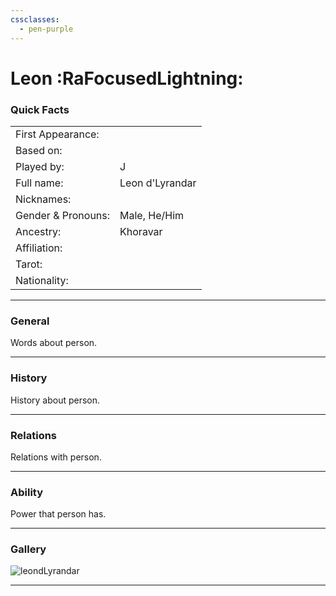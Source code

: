 ```yaml
---
cssclasses:
  - pen-purple
---
```

# Leon :RaFocusedLightning:
### Quick Facts

|                    |                 |
| ------------------ | --------------- |
| First Appearance:  |                 |
| Based on:          |                 |
| Played by:         | J               |
| Full name:         | Leon d'Lyrandar |
| Nicknames:         |                 |
| Gender & Pronouns: | Male, He/Him    |
| Ancestry:          | Khoravar        |
| Affiliation:       |                 |
| Tarot:             |                 |
| Nationality:       |                 |
***
### General
Words about person.

***
### History
History about person.

***
### Relations
Relations with person.

***
### Ability
Power that person has.

***
### Gallery

![leondLyrandar](../../../../../99%20-%20META/attachments/leondLyrandar.png)

***
